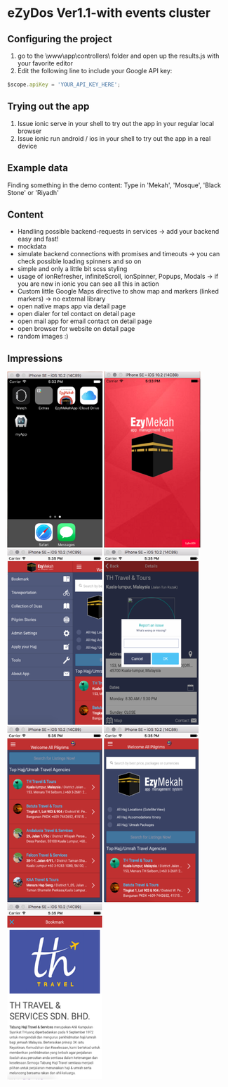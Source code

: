 # eZyDos Ver1.1-with events cluster

## Configuring the project

1. go to the \www\app\controllers\ folder and open up the results.js with your favorite editor
2. Edit the following line to include your Google API key:

```javascript
$scope.apiKey = 'YOUR_API_KEY_HERE';
```

## Trying out the app

1. Issue ionic serve in your shell to try out the app in your regular local browser
2. Issue ionic run android / ios in your shell to try out the app in a real device

## Example data

Finding something in the demo content:
Type in 'Mekah', 'Mosque', 'Black Stone' or 'Riyadh'

## Content

- Handling possible backend-requests in services -> add your backend easy and fast!
- mockdata
- simulate backend connections with promises and timeouts -> you can check possible loading spinners and so on
- simple and only a little bit scss styling
- usage of ionRefresher, infiniteScroll, ionSpinner, Popups, Modals -> if you are new in ionic you can see all this in action
- Custom little Google Maps directive to show map and markers (linked markers) -> no external library
- open native maps app via detail page
- open dialer for tel contact on detail page
- open mail app for email contact on detail page
- open browser for website on detail page
- random images :)

## Impressions

<img src="https://github.com/7AppsIonic/ezyDos1.1/blob/master/www/img/1.1.png" height="400">
<img src="https://github.com/7AppsIonic/ezyDos1.1/blob/master/www/img/6.png" height="400">
<img src="https://github.com/7AppsIonic/ezyDos1.1/blob/master/www/img/1.png" height="400">
<img src="https://github.com/7AppsIonic/ezyDos1.1/blob/master/www/img/2.png" height="400">
<img src="https://github.com/7AppsIonic/ezyDos1.1/blob/master/www/img/3.png" height="400">
<img src="https://github.com/7AppsIonic/ezyDos1.1/blob/master/www/img/4.png" height="400">
<img src="https://github.com/7AppsIonic/ezyDos1.1/blob/master/www/img/5.png" height="400">




